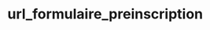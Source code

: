 # url_formulaire_preinscription

<meta name="google-site-verification" content="7XepYxEGV3g6YHHFFsSVErFHvaq5MKCDBmUDfT6iVFk" />
